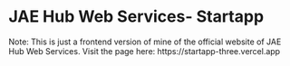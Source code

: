 
<h1>JAE Hub Web Services- Startapp</h1>
Note: This is just a frontend version of mine of the official website of JAE Hub Web Services. 
Visit the page here: https://startapp-three.vercel.app
